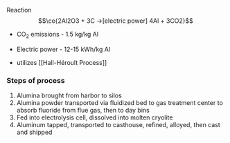 Reaction
$$\ce{2Al2O3 + 3C ->[electric power] 4Al + 3CO2}$$
- CO<sub>2</sub> emissions - 1.5 kg/kg Al
- Electric power - 12-15 kWh/kg Al

- utilizes [[Hall-Héroult Process]]

### Steps of process
1. Alumina brought from harbor to silos
2. Alumina powder transported via fluidized bed to gas treatment center to absorb fluoride from flue gas, then to day bins
3. Fed into electrolysis cell, dissolved into molten cryolite
4. Aluminum tapped, transported to casthouse, refined, alloyed, then cast and shipped
